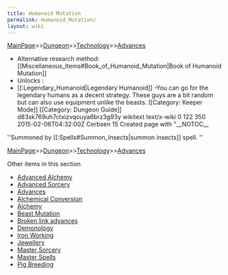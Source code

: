 ```yaml
---
title: Humanoid Mutation
permalink: Humanoid_Mutation/
layout: wiki
---
```


[MainPage](/keeperrl_wiki/ "wikilink")>>[Dungeon](/keeperrl_wiki/Dungeon "wikilink")>>[Technology](/keeperrl_wiki/Technology "wikilink")>>[Advances](/keeperrl_wiki/Advances "wikilink")

- Alternative research method: [[Miscellaneous_Items#Book_of_Humanoid_Mutation|Book of Humanoid Mutation]]
- Unlocks :
- [[:Legendary_Humanoid|Legendary Humanoid]]
-You can go for the legendary humans as a decent strategy. These guys are a bit random but can also use equipment unlike the beasts.
[[Category: Keeper Mode]]
[[Category: Dungeon Guide]]</text>
      <sha1>d83sk769uh7ctxizvqouya6brz3g93y</sha1>
      <model>wikitext</model>
      <format>text/x-wiki</format>
    </revision>
  </page>
  <page>
    <title>Fly</title>
    <ns>0</ns>
    <id>122</id>
    <revision>
      <id>350</id>
      <timestamp>2015-02-06T04:32:00Z</timestamp>
      <contributor>
        <username>Cerbsen</username>
        <id>15</id>
      </contributor>
      <comment>Created page with &quot;__NOTOC__ 
''Summoned by [[:Spells#Summon_Insects|summon insects]] spell.
'' 

[MainPage](/keeperrl_wiki/ "wikilink")>>[Dungeon](/keeperrl_wiki/Dungeon "wikilink")>>[Technology](/keeperrl_wiki/Technology "wikilink")>>[Advances](/keeperrl_wiki/Advances "wikilink")

Other items in this section
-    [Advanced Alchemy](/keeperrl_wiki/Advanced_Alchemy "wikilink")
-    [Advanced Sorcery](/keeperrl_wiki/Advanced_Sorcery "wikilink")
-    [Advances](/keeperrl_wiki/Advances "wikilink")
-    [Alchemical Conversion](/keeperrl_wiki/Alchemical_Conversion "wikilink")
-    [Alchemy](/keeperrl_wiki/Alchemy "wikilink")
-    [Beast Mutation](/keeperrl_wiki/Beast_Mutation "wikilink")
-    [Broken link advances](/keeperrl_wiki/Broken_Link_Advances "wikilink")
-    [Demonology](/keeperrl_wiki/Demonology "wikilink")
-    [Iron Working](/keeperrl_wiki/Iron_Working "wikilink")
-    [Jewellery](/keeperrl_wiki/Jewellery "wikilink")
-    [Master Sorcery](/keeperrl_wiki/Master_Sorcery "wikilink")
-    [Master Spells](/keeperrl_wiki/Master_Spells "wikilink")
-    [Pig Breeding](/keeperrl_wiki/Pig_Breeding "wikilink")
